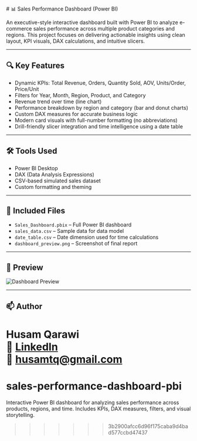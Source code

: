 
﻿# 📊 Sales Performance Dashboard (Power BI)

An executive-style interactive dashboard built with Power BI to analyze e-commerce sales performance across multiple product categories and regions. This project focuses on delivering actionable insights using clean layout, KPI visuals, DAX calculations, and intuitive slicers.

---

## 🔍 Key Features

- Dynamic KPIs: Total Revenue, Orders, Quantity Sold, AOV, Units/Order, Price/Unit
- Filters for Year, Month, Region, Product, and Category
- Revenue trend over time (line chart)
- Performance breakdown by region and category (bar and donut charts)
- Custom DAX measures for accurate business logic
- Modern card visuals with full-number formatting (no abbreviations)
- Drill-friendly slicer integration and time intelligence using a date table

---

## 🛠 Tools Used

- Power BI Desktop  
- DAX (Data Analysis Expressions)  
- CSV-based simulated sales dataset  
- Custom formatting and theming  

---

## 📁 Included Files

- `Sales_Dashboard.pbix` – Full Power BI dashboard  
- `sales_data.csv` – Sample data for data model  
- `date_table.csv` – Date dimension used for time calculations  
- `dashboard_preview.png` – Screenshot of final report  

---

## 📸 Preview

![Dashboard Preview](assets/dashboard_preview.png)

---

## 📫 Author

**Husam Qarawi**  
🔗 [LinkedIn](https://linkedin.com/in/Husamqarawi)  
📧 husamtq@gmail.com
=======
# sales-performance-dashboard-pbi
Interactive Power BI dashboard for analyzing sales performance across products, regions, and time. Includes KPIs, DAX measures, filters, and visual storytelling.
>>>>>>> 3b2900afcc6d96f175caba9d4bad577ccbd47437

